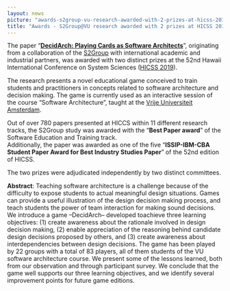 ```yaml
---
layout: news
picture: "awards-s2group-vu-research-awarded-with-2-prizes-at-hicss-2019.jpeg"
title: "Awards - S2Group@VU research awarded with 2 prizes at HICSS 2019"
---
```


<p>The paper &ldquo;<a href="https://research.vu.nl/en/publications/decidarch-playing-cards-as-software-architects"><strong>DecidArch: Playing Cards as Software Architects</strong></a>&rdquo;, originating from a collaboration of the <a href="http://s2group.cs.vu.nl/">S2Group</a> with international academic and industrial partners, was awarded with two distinct prizes at the 52nd Hawaii International Conference on System Sciences (<a href="http://hicss.hawaii.edu/">HICSS 2019</a>).</p>

<p>The research presents a novel educational game conceived to train students and practitioners in concepts related to software architecture and decision making. The game is currently used as an interactive session of the course &ldquo;Software Architecture&rdquo;, taught at the <a href="https://cs.vu.nl/en/index.aspx">Vrije Universiteit Amsterdam</a>.</p>

<p>Out of over 780 papers presented at HICCS within 11 different research tracks, the S2Group study was awarded with the &ldquo;<strong>Best Paper award</strong>&rdquo; of the Software Education and Training track.<br />
Additionally, the paper was awarded as one of the five &ldquo;<strong>ISSIP-IBM-CBA Student Paper Award for Best Industry Studies Paper</strong>&rdquo; of the 52nd edition of HICSS.</p>

<p>The two prizes were adjudicated independently by two distinct committees.</p>

<p><strong>Abstract</strong>: Teaching software architecture is a challenge because of the difficulty to expose students to actual meaningful design situations. Games can provide a useful illustration of the design decision making process, and teach students the power of team interaction for making sound decisions. We introduce a game &ndash;DecidArch&ndash; developed toachieve three learning objectives: (1) create awareness about the rationale involved in design decision making, (2) enable appreciation of the reasoning behind candidate design decisions proposed by others, and (3) create awareness about interdependencies between design decisions. The game has been played by 22 groups with a total of 83 players, all of them students of the VU software architecture course. We present some of the lessons learned, both from our observation and through participant survey. We conclude that the game well supports our three learning objectives, and we identify several improvement points for future game editions.</p>

		